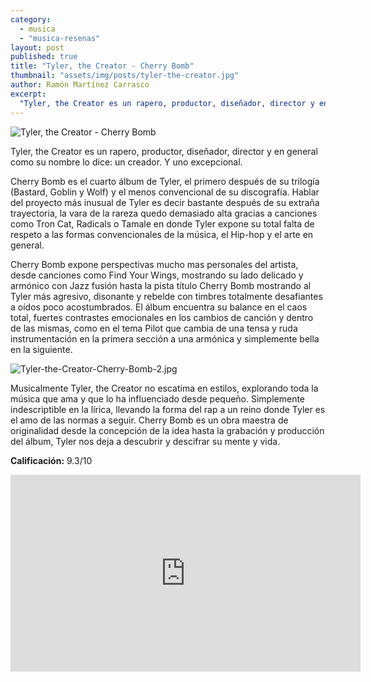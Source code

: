 ```yaml
---
category: 
  - musica
  - "musica-resenas"
layout: post
published: true
title: "Tyler, the Creator - Cherry Bomb"
thumbnail: "assets/img/posts/tyler-the-creator.jpg"
author: Ramón Martínez Carrasco
excerpt: 
  "Tyler, the Creator es un rapero, productor, diseñador, director y en general como su nombre lo dice": un creador. Y uno excepcional.
---
```


![Tyler, the Creator - Cherry Bomb]({{site.baseurl}}/assets/img/posts/tyler-the-creator.jpg)

Tyler, the Creator es un rapero, productor, diseñador, director y en general como su nombre lo dice: un creador. Y uno excepcional. 

Cherry Bomb es el cuarto álbum de Tyler, el primero después de su trilogía (Bastard, Goblin y Wolf) y el menos convencional de su discografía. Hablar del proyecto más inusual de Tyler es decir bastante después de su extraña trayectoria, la vara de la rareza quedo demasiado alta gracias a canciones como Tron Cat, Radicals o Tamale en donde Tyler expone su total falta de respeto a las formas convencionales de la música, el Hip-hop y el arte en general. 

Cherry Bomb expone perspectivas mucho mas personales del artista, desde canciones como Find Your Wings, mostrando su lado delicado y armónico con Jazz fusión hasta la pista título Cherry Bomb mostrando al Tyler más agresivo, disonante y rebelde con timbres totalmente desafiantes a oídos poco acostumbrados. El álbum encuentra su balance en el caos total, fuertes contrastes emocionales en los cambios de canción y dentro de las mismas, como en el tema Pilot que cambia de una tensa y ruda instrumentación en la primera sección a una armónica y simplemente bella en la siguiente.

![Tyler-the-Creator-Cherry-Bomb-2.jpg]({{site.baseurl}}/assets/img/posts/Tyler-the-Creator-Cherry-Bomb-2.jpg)

Musicalmente Tyler, the Creator no escatima en estilos, explorando toda la música que ama y que lo ha influenciado desde pequeño. Simplemente indescriptible en la lírica, llevando la forma del rap a un reino donde Tyler es el amo de las normas a seguir. Cherry Bomb es un obra maestra de originalidad desde la concepción de la idea hasta la grabación y producción del álbum, Tyler nos deja a descubrir y descifrar su mente y vida.

**Calificación:** 9.3/10

<iframe width="560" height="315" src="https://www.youtube.com/embed/SCcVrLcGD7k" frameborder="0" allowfullscreen></iframe>